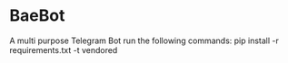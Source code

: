 # BaeBot
A multi purpose Telegram Bot
run the following commands:
pip install -r requirements.txt -t vendored
